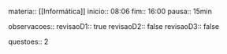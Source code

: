 
materia:: [[Informática]]
inicio:: 08:06
fim:: 16:00
pausa:: 15min

observacoes::
revisaoD1:: true
revisaoD2:: false
revisaoD3:: false

questoes:: 2
